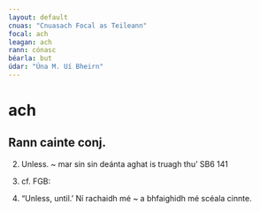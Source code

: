 ```yaml
---
layout: default
cnuas: "Cnuasach Focal as Teileann"
focal: ach
leagan: ach
rann: cónasc 
béarla: but
údar: "Úna M. Uí Bheirn"
---
```


# ach

## Rann cainte conj. 

2. Unless. ~ mar sin sin deánta aghat is truagh thu’ SB6 141
75. cf. FGB: 

5. “Unless, until.’ Ní rachaidh mé ~ a bhfaighidh mé scéala cinnte.

